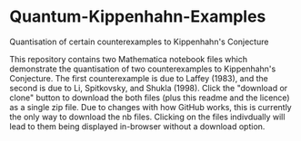 # Quantum-Kippenhahn-Examples
Quantisation of certain counterexamples to Kippenhahn's Conjecture

This repository contains two Mathematica notebook files which demonstrate the quantisation of two counterexamples to Kippenhahn's Conjecture. The first counterexample is due to Laffey (1983), and the second is due to Li, Spitkovsky, and Shukla (1998). Click the "download or clone" button to download the both files (plus this readme and the licence) as a single zip file. Due to changes with how GitHub works, this is currently the only way to download the nb files. Clicking on the files indivdually will lead to them being displayed in-browser without a download option.
